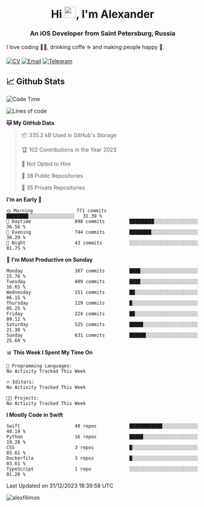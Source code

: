 <h1 align="center">Hi <img src="https://raw.githubusercontent.com/MartinHeinz/MartinHeinz/master/wave.gif" width="30px">, I'm Alexander</h1>
<h3 align="center">An iOS Developer from Saint Petersburg, Russia</h3>

I love coding 👨‍💻, drinking coffe ☕️ and making people happy 🎊.

[![CV](https://img.shields.io/badge/CV-Александр%20Филимонов-14b420)](./resources/CV_Aleksandr_Filimonov_iOS_November_2023.pdf)
[![Email](https://img.shields.io/badge/Email-as.filimonov@mail.ru-f39f37)](mailto:as.filimonov@mail.ru)
[![Telegram](https://img.shields.io/badge/Telegram-alexfilimon-1686b1)](https://t.me/alexfilimon)

## 📈 Github Stats

<!--START_SECTION:waka-->
![Code Time](http://img.shields.io/badge/Code%20Time-0%20secs-blue)

![Lines of code](https://img.shields.io/badge/From%20Hello%20World%20I%27ve%20Written-1.5%20million%20lines%20of%20code-blue)

**🐱 My GitHub Data** 

> 📦 335.2 kB Used in GitHub's Storage 
 > 
> 🏆 102 Contributions in the Year 2023
 > 
> 🚫 Not Opted to Hire
 > 
> 📜 38 Public Repositories 
 > 
> 🔑 35 Private Repositories 
 > 
**I'm an Early 🐤** 

```text
🌞 Morning                771 commits         ████████░░░░░░░░░░░░░░░░░   31.39 % 
🌆 Daytime                898 commits         █████████░░░░░░░░░░░░░░░░   36.56 % 
🌃 Evening                744 commits         ████████░░░░░░░░░░░░░░░░░   30.29 % 
🌙 Night                  43 commits          ░░░░░░░░░░░░░░░░░░░░░░░░░   01.75 % 
```
📅 **I'm Most Productive on Sunday** 

```text
Monday                   387 commits         ████░░░░░░░░░░░░░░░░░░░░░   15.76 % 
Tuesday                  409 commits         ████░░░░░░░░░░░░░░░░░░░░░   16.65 % 
Wednesday                151 commits         ██░░░░░░░░░░░░░░░░░░░░░░░   06.15 % 
Thursday                 129 commits         █░░░░░░░░░░░░░░░░░░░░░░░░   05.25 % 
Friday                   224 commits         ██░░░░░░░░░░░░░░░░░░░░░░░   09.12 % 
Saturday                 525 commits         █████░░░░░░░░░░░░░░░░░░░░   21.38 % 
Sunday                   631 commits         ██████░░░░░░░░░░░░░░░░░░░   25.69 % 
```


📊 **This Week I Spent My Time On** 

```text
💬 Programming Languages: 
No Activity Tracked This Week

🔥 Editors: 
No Activity Tracked This Week

🐱‍💻 Projects: 
No Activity Tracked This Week
```

**I Mostly Code in Swift** 

```text
Swift                    40 repos            ████████████░░░░░░░░░░░░░   48.19 % 
Python                   16 repos            █████░░░░░░░░░░░░░░░░░░░░   19.28 % 
CSS                      3 repos             █░░░░░░░░░░░░░░░░░░░░░░░░   03.61 % 
Dockerfile               3 repos             █░░░░░░░░░░░░░░░░░░░░░░░░   03.61 % 
TypeScript               1 repo              ░░░░░░░░░░░░░░░░░░░░░░░░░   01.20 % 
```




 Last Updated on 31/12/2023 18:39:58 UTC
<!--END_SECTION:waka-->

<img align="center" src="https://github-readme-stats.vercel.app/api?username=alexfilimon&show_icons=true" alt="alexfilimon" />
